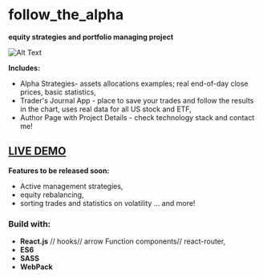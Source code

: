 # follow_the_alpha

**equity strategies and portfolio managing project**


![Alt Text](https://thumbs.gfycat.com/SeveralAmusingGlobefish.webp)

**Includes:**
- Alpha Strategies- assets allocations examples; real end-of-day close prices, basic statistics,
- Trader's Journal App - place to save your trades and follow the results in the chart, uses real data for all US stock and ETF,
- Author Page with Project Details - check technology stack and contact me!

## [LIVE DEMO](http://follow-the-alpha.surge.sh/)

**Features to be released soon:**
- Active management strategies,
- equity rebalancing,
- sorting trades and statistics on volatility
                                      ... and more!
                                    
### Build with:
- **React.js** // hooks// arrow Function components// react-router,
- **ES6**
- **SASS**
- **WebPack**
